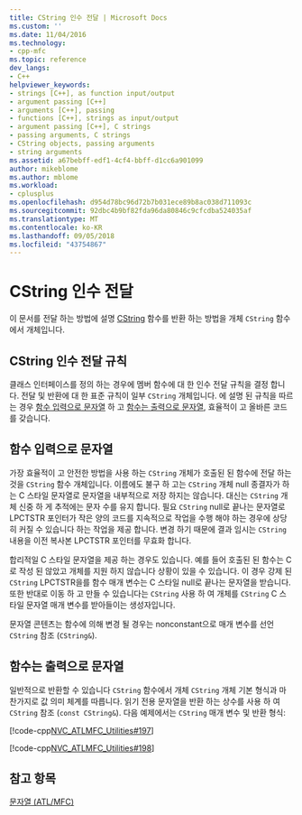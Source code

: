 ```yaml
---
title: CString 인수 전달 | Microsoft Docs
ms.custom: ''
ms.date: 11/04/2016
ms.technology:
- cpp-mfc
ms.topic: reference
dev_langs:
- C++
helpviewer_keywords:
- strings [C++], as function input/output
- argument passing [C++]
- arguments [C++], passing
- functions [C++], strings as input/output
- argument passing [C++], C strings
- passing arguments, C strings
- CString objects, passing arguments
- string arguments
ms.assetid: a67bebff-edf1-4cf4-bbff-d1cc6a901099
author: mikeblome
ms.author: mblome
ms.workload:
- cplusplus
ms.openlocfilehash: d954d78bc96d72b7b031ece89b8ac038d711093c
ms.sourcegitcommit: 92dbc4b9bf82fda96da80846c9cfcdba524035af
ms.translationtype: MT
ms.contentlocale: ko-KR
ms.lasthandoff: 09/05/2018
ms.locfileid: "43754867"
---
```

# <a name="cstring-argument-passing"></a>CString 인수 전달

이 문서를 전달 하는 방법에 설명 [CString](../atl-mfc-shared/reference/cstringt-class.md) 함수를 반환 하는 방법을 개체 `CString` 함수에서 개체입니다.

##  <a name="_core_cstring_argument.2d.passing_conventions"></a> CString 인수 전달 규칙

클래스 인터페이스를 정의 하는 경우에 멤버 함수에 대 한 인수 전달 규칙을 결정 합니다. 전달 및 반환에 대 한 표준 규칙이 일부 `CString` 개체입니다. 에 설명 된 규칙을 따르는 경우 [함수 입력으로 문자열](#_core_strings_as_function_inputs) 하 고 [함수는 출력으로 문자열](#_core_strings_as_function_outputs), 효율적이 고 올바른 코드를 갖습니다.

##  <a name="_core_strings_as_function_inputs"></a> 함수 입력으로 문자열

가장 효율적이 고 안전한 방법을 사용 하는 `CString` 개체가 호출된 된 함수에 전달 하는 것을 `CString` 함수 개체입니다. 이름에도 불구 하 고는 `CString` 개체 null 종결자가 하는 C 스타일 문자열로 문자열을 내부적으로 저장 하지는 않습니다. 대신는 `CString` 개체 신중 하 게 추적에는 문자 수를 유지 합니다. 필요 `CString` null로 끝나는 문자열로 LPCTSTR 포인터가 작은 양의 코드를 지속적으로 작업을 수행 해야 하는 경우에 상당히 커질 수 있습니다 하는 작업을 제공 합니다. 변경 하기 때문에 결과 임시는 `CString` 내용을 이전 복사본 LPCTSTR 포인터를 무효화 합니다.

합리적일 C 스타일 문자열을 제공 하는 경우도 있습니다. 예를 들어 호출된 된 함수는 C로 작성 된 않았고 개체를 지원 하지 않습니다 상황이 있을 수 있습니다. 이 경우 강제 된 `CString` LPCTSTR을를 함수 매개 변수는 C 스타일 null로 끝나는 문자열을 받습니다. 또한 반대로 이동 하 고 만들 수 있습니다는 `CString` 사용 하 여 개체를 `CString` C 스타일 문자열 매개 변수를 받아들이는 생성자입니다.

문자열 콘텐츠는 함수에 의해 변경 될 경우는 nonconstant으로 매개 변수를 선언 `CString` 참조 (`CString&`).

##  <a name="_core_strings_as_function_outputs"></a> 함수는 출력으로 문자열

일반적으로 반환할 수 있습니다 `CString` 함수에서 개체 `CString` 개체 기본 형식과 마찬가지로 값 의미 체계를 따릅니다. 읽기 전용 문자열을 반환 하는 상수를 사용 하 여 `CString` 참조 (`const CString&`). 다음 예제에서는 `CString` 매개 변수 및 반환 형식:

[!code-cpp[NVC_ATLMFC_Utilities#197](../atl-mfc-shared/codesnippet/cpp/cstring-argument-passing_1.cpp)]

[!code-cpp[NVC_ATLMFC_Utilities#198](../atl-mfc-shared/codesnippet/cpp/cstring-argument-passing_2.cpp)]

## <a name="see-also"></a>참고 항목

[문자열 (ATL/MFC)](../atl-mfc-shared/strings-atl-mfc.md)

